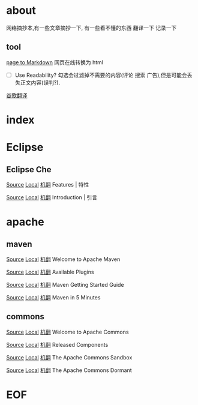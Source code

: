 # about
网络摘抄本,有一些文章摘抄一下, 有一些看不懂的东西 翻译一下 记录一下

## tool



[page to Markdown](http://fuckyeahmarkdown.com/)    网页在线转换为 html  
- [ ] Use Readability?  勾选会过滤掉不需要的内容(评论 搜索 广告),但是可能会丢失正文内容(误判?).


[谷歌翻译](https://translate.google.com)



# index


# Eclipse


## Eclipse Che
[Source](https://www.eclipse.org/che/features/ "Permalink to Eclipse Che | Features")
[Local](https://xy2401.github.io/excerpt/eclipse/che-features)
[机翻](https://xy2401.github.io/excerpt/eclipse/che-features-zh)
Features | 特性

[Source](https://www.eclipse.org/che/docs/ "Permalink to Eclipse Che | introduction")
[Local](https://xy2401.github.io/excerpt/eclipse/che-introduction)
[机翻](https://xy2401.github.io/excerpt/eclipse/che-introduction-zh)
Introduction |  引言

# apache

## maven

[Source](http://maven.apache.org/index.html# "Permalink to Maven – Welcome to Apache Maven")
[Local](https://xy2401.github.io/excerpt/apache/maven-welcome)
[机翻](https://xy2401.github.io/excerpt/apache/maven-welcome-zh)
Welcome to Apache Maven

[Source](http://maven.apache.org/plugins/index.html "Permalink to Maven – Available Plugins")
[Local](https://xy2401.github.io/excerpt/apache/maven-plugins)
[机翻](https://xy2401.github.io/excerpt/apache/maven-plugins-zh)
Available Plugins

[Source](https://maven.apache.org/guides/getting-started/index.html "Permalink to Maven – Maven Getting Started Guide")
[Local](https://xy2401.github.io/excerpt/apache/maven-guides-getting-started)
[机翻](https://xy2401.github.io/excerpt/apache/maven-guides-getting-started-zh)
Maven Getting Started Guide

[Source](https://maven.apache.org/guides/getting-started/maven-in-five-minutes.html "Permalink to Maven – Maven in 5 Minutes")
[Local](https://xy2401.github.io/excerpt/apache/maven-guides-getting-started-in-five-minutes)
[机翻](https://xy2401.github.io/excerpt/apache/maven-guides-getting-started-in-five-minutes-zh)
Maven in 5 Minutes


## commons


[Source](http://commons.apache.org/ "Permalink to Apache Commons – Apache Commons")
[Local](https://xy2401.github.io/excerpt/apache/commons)
[机翻](https://xy2401.github.io/excerpt/apache/commons-zh)
Welcome to Apache Commons

[Source](http://commons.apache.org/components.html "Permalink to Apache Commons – Components")
[Local](https://xy2401.github.io/excerpt/apache/commons-components)
[机翻](https://xy2401.github.io/excerpt/apache/commons-components-zh)
Released Components


[Source](http://commons.apache.org/sandbox.html "Permalink to Apache Commons – Sandbox")
[Local](https://xy2401.github.io/excerpt/apache/commons-sandbox)
[机翻](https://xy2401.github.io/excerpt/apache/commons-sandbox-zh)
The Apache Commons Sandbox

[Source](http://commons.apache.org/dormant.html "Permalink to Apache Commons – Dormant")
[Local](https://xy2401.github.io/excerpt/apache/commons-dormant)
[机翻](https://xy2401.github.io/excerpt/apache/commons-dormant-zh)
The Apache Commons Dormant


# EOF
